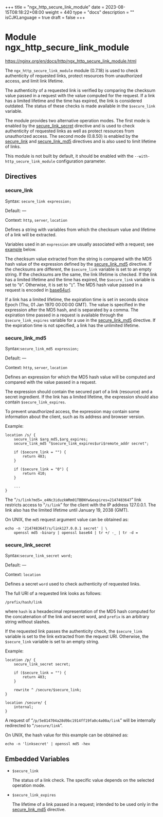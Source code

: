+++
title = "ngx_http_secure_link_module"
date = 2023-08-15T08:18:22+08:00
weight = 440
type = "docs"
description = ""
isCJKLanguage = true
draft = false
+++

# Module ngx_http_secure_link_module

https://nginx.org/en/docs/http/ngx_http_secure_link_module.html



The `ngx_http_secure_link_module` module (0.7.18) is used to check authenticity of requested links, protect resources from unauthorized access, and limit link lifetime.

The authenticity of a requested link is verified by comparing the checksum value passed in a request with the value computed for the request. If a link has a limited lifetime and the time has expired, the link is considered outdated. The status of these checks is made available in the `$secure_link` variable.

The module provides two alternative operation modes. The first mode is enabled by the [secure_link_secret](https://nginx.org/en/docs/http/ngx_http_secure_link_module.html#secure_link_secret) directive and is used to check authenticity of requested links as well as protect resources from unauthorized access. The second mode (0.8.50) is enabled by the [secure_link](https://nginx.org/en/docs/http/ngx_http_secure_link_module.html#secure_link) and [secure_link_md5](https://nginx.org/en/docs/http/ngx_http_secure_link_module.html#secure_link_md5) directives and is also used to limit lifetime of links.

This module is not built by default, it should be enabled with the `--with-http_secure_link_module` configuration parameter.



## Directives



### secure_link

  Syntax:  `secure_link expression;`

  Default: —

  Context: `http`, `server`, `location`


Defines a string with variables from which the checksum value and lifetime of a link will be extracted.

Variables used in an `expression` are usually associated with a request; see [example](https://nginx.org/en/docs/http/ngx_http_secure_link_module.html#secure_link_md5) below.

The checksum value extracted from the string is compared with the MD5 hash value of the expression defined by the [secure_link_md5](https://nginx.org/en/docs/http/ngx_http_secure_link_module.html#secure_link_md5) directive. If the checksums are different, the `$secure_link` variable is set to an empty string. If the checksums are the same, the link lifetime is checked. If the link has a limited lifetime and the time has expired, the `$secure_link` variable is set to “`0`”. Otherwise, it is set to “`1`”. The MD5 hash value passed in a request is encoded in [base64url](https://datatracker.ietf.org/doc/html/rfc4648#section-5).

If a link has a limited lifetime, the expiration time is set in seconds since Epoch (Thu, 01 Jan 1970 00:00:00 GMT). The value is specified in the expression after the MD5 hash, and is separated by a comma. The expiration time passed in a request is available through the `$secure_link_expires` variable for a use in the [secure_link_md5](https://nginx.org/en/docs/http/ngx_http_secure_link_module.html#secure_link_md5) directive. If the expiration time is not specified, a link has the unlimited lifetime.



### secure_link_md5

  Syntax:`secure_link_md5 expression;`

  Default: —

  Context: `http`, `server`, `location`


Defines an expression for which the MD5 hash value will be computed and compared with the value passed in a request.

The expression should contain the secured part of a link (resource) and a secret ingredient. If the link has a limited lifetime, the expression should also contain `$secure_link_expires`.

To prevent unauthorized access, the expression may contain some information about the client, such as its address and browser version.

Example:

```
location /s/ {
    secure_link $arg_md5,$arg_expires;
    secure_link_md5 "$secure_link_expires$uri$remote_addr secret";

    if ($secure_link = "") {
        return 403;
    }

    if ($secure_link = "0") {
        return 410;
    }

    ...
}
```

The “`/s/link?md5=_e4Nc3iduzkWRm01TBBNYw&expires=2147483647`” link restricts access to “`/s/link`” for the client with the IP address 127.0.0.1. The link also has the limited lifetime until January 19, 2038 (GMT).

On UNIX, the `md5` request argument value can be obtained as:

```
echo -n '2147483647/s/link127.0.0.1 secret' | \
    openssl md5 -binary | openssl base64 | tr +/ -_ | tr -d =
```





### secure_link_secret

  Syntax:`secure_link_secret word;`

  Default: —

  Context: `location`


Defines a secret `word` used to check authenticity of requested links.

The full URI of a requested link looks as follows:

```
/prefix/hash/link
```

where `hash` is a hexadecimal representation of the MD5 hash computed for the concatenation of the link and secret word, and `prefix` is an arbitrary string without slashes.

If the requested link passes the authenticity check, the `$secure_link` variable is set to the link extracted from the request URI. Otherwise, the `$secure_link` variable is set to an empty string.

Example:

```
location /p/ {
    secure_link_secret secret;

    if ($secure_link = "") {
        return 403;
    }

    rewrite ^ /secure/$secure_link;
}

location /secure/ {
    internal;
}
```

A request of “`/p/5e814704a28d9bc1914ff19fa0c4a00a/link`” will be internally redirected to “`/secure/link`”.

On UNIX, the hash value for this example can be obtained as:

```
echo -n 'linksecret' | openssl md5 -hex
```





## Embedded Variables



- `$secure_link`

  The status of a link check. The specific value depends on the selected operation mode.

- `$secure_link_expires`

  The lifetime of a link passed in a request; intended to be used only in the [secure_link_md5](https://nginx.org/en/docs/http/ngx_http_secure_link_module.html#secure_link_md5) directive.